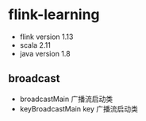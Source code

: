# flink-learning
 - flink version 1.13
 - scala 2.11
 - java version 1.8
 

## broadcast 
 - broadcastMain 广播流启动类
 - keyBroadcastMain key 广播流启动类  


